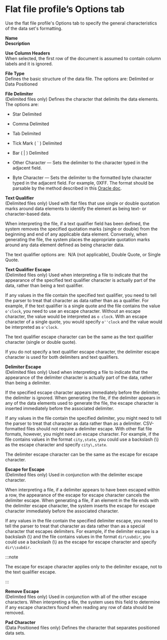 # Flat file profile’s Options tab

<head>
  <meta name="guidename" content="Integration"/>
  <meta name="context" content="GUID-02cc939c-9c5e-406a-ad97-a44dedea97bc"/>
</head>


Use the flat file profile's Options tab to specify the general characteristics of the data set's formatting.

**Name**   
**Description**

**Use Column Headers**   
When selected, the first row of the document is assumed to contain column labels and it is ignored.

**File Type**   
Defines the basic structure of the data file. The options are: Delimited or Data Positioned

**File Delimiter**   
\(Delimited files only\) Defines the character that delimits the data elements. The options are:

-   Star Delimited

-   Comma Delimited

-   Tab Delimited

-   Tick Mark \( \` \) Delimited

-   Bar \( \| \) Delimited

-   Other Character — Sets the delimiter to the character typed in the adjacent field.

-   Byte Character — Sets the delimiter to the formatted byte character typed in the adjacent field. For example, 0XFF. The format should be parsable by the method described in this [Oracle doc](https://docs.oracle.com/javase/7/docs/api/java/lang/Integer.html#decode(java.lang.String)).


**Text Qualifier**   
\(Delimited files only\) Used with flat files that use single or double quotation marks around data elements to identify the element as being text- or character-based data.

When interpreting the file, if a text qualifier field has been defined, the system removes the specified quotation marks \(single or double\) from the beginning and end of any applicable data element. Conversely, when generating the file, the system places the appropriate quotation marks around any data element defined as being character data.

The text qualifier options are:  N/A \(not applicable\), Double Quote, or Single Quote.

**Text Qualifier Escape**   
\(Delimited files only\) Used when interpreting a file to indicate that the appearance of the specified text qualifier character is actually part of the data, rather than being a text qualifier.

If any values in the file contain the specified text qualifier, you need to tell the parser to treat that character as data rather than as a qualifier. For example, if the text qualifier is a single quote and the file contains the value `o'clock`, you need to use an escape character. Without an escape character, the value would be interpreted as `o clock`. With an escape character of a single quote, you would specify `o''clock` and the value would be interpreted as `o'clock`.

The text qualifier escape character can be the same as the text qualifier character \(single or double quote\).

If you do not specify a text qualifier escape character, the delimiter escape character is used for both delimiters and text qualifiers.

**Delimiter Escape**   
\(Delimited files only\) Used when interpreting a file to indicate that the appearance of the delimiter character is actually part of the data, rather than being a delimiter.

If the specified escape character appears immediately before the delimiter, the delimiter is ignored. When generating the file, if the delimiter appears in any of the data elements used to generate the file, the escape character is inserted immediately before the associated delimiter.

If any values in the file contain the specified delimiter, you might need to tell the parser to treat that character as data rather than as a delimiter. CSV-formatted files should not require a delimiter escape. With other flat file formats, however, you might need an escape character. For example, if the file contains values in the format `city,state`, you could use a backslash \(\\\) as the escape character and specify `city\,state`.

The delimiter escape character can be the same as the escape for escape character.

**Escape for Escape**   
\(Delimited files only\) Used in conjunction with the delimiter escape character.

When interpreting a file, if a delimiter appears to have been escaped within a row, the appearance of the escape for escape character cancels the delimiter escape. When generating a file, if an element in the file ends with the delimiter escape character, the system inserts the escape for escape character immediately before the associated character.

If any values in the file contain the specified delimiter escape, you need to tell the parser to treat that character as data rather than as a special character that escapes delimiters. For example, if the delimiter escape is a backslash \(\\\) and the file contains values in the format `dir\subdir`, you could use a backslash \(\\\) as the escape for escape character and specify `dir\\subdir`.

:::note

The escape for escape character applies only to the delimiter escape, not to the text qualifier escape.

:::

**Remove Escape**   
\(Delimited files only\) Used in conjunction with all of the other escape characters. When interpreting a file, the system uses this field to determine if any escape characters found when reading any row of data should be removed.

**Pad Character**   
\(Data Positioned files only\) Defines the character that separates positioned data sets.